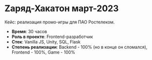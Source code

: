 # Zаряд-Хакатон март-2023
Кейс: реализация промо-игры для ПАО Ростелеком.

* __Время__: 30 часов
* __Роль в проекте__: Frontend-разработчик
* __Стек__: Vanilla JS, Unity, SQL, Flask
* __Степень реализации__: Backend - 100% (но в конце он сломался), Frontend - 100%, Game - 100%
